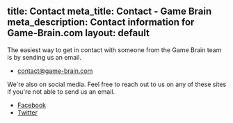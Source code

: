 title: Contact
meta_title: Contact - Game Brain
meta_description: Contact information for Game-Brain.com
layout: default
---
The easiest way to get in contact with someone from the Game Brain team is by sending us an email.

- contact@game-brain.com

We're also on social media. Feel free to reach out to us on any of these sites if you're not able to send us an email.

- [Facebook](https://www.facebook.com/gamebrainsite)
- [Twitter](https://twitter.com/GameBrainSite)
